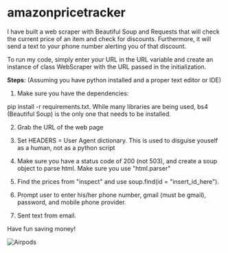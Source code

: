 # amazonpricetracker
I have built a web scraper with Beautiful Soup and Requests that will check the current price of an item and check for discounts.  Furthermore, it will send a text to your phone number alerting you of that discount.

To run my code, simply enter your URL in the URL variable and create an instance of class WebScraper with the URL passed in the initialization.

**Steps**:
(Assuming you have python installed and a proper text editor or IDE)

1. Make sure you have the dependencies:

pip install -r requirements.txt. While many libraries are being used, bs4 (Beautiful Soup) is the only one that needs to be installed.

2. Grab the URL of the web page

3. Set HEADERS = User Agent dictionary.
This is used to disguise youself as a human, not as a python script

4. Make sure you have a status code of 200 (not 503), and create a soup object to parse html.
Make sure you use "html.parser"

5. Find the prices from "inspect" and use soup.find(id = "insert_id_here").

6. Prompt user to enter his/her phone number, gmail (must be gmail), password, and mobile phone provider.

7. Sent text from email.

Have fun saving money!

![Airpods](airpods.jpg)
